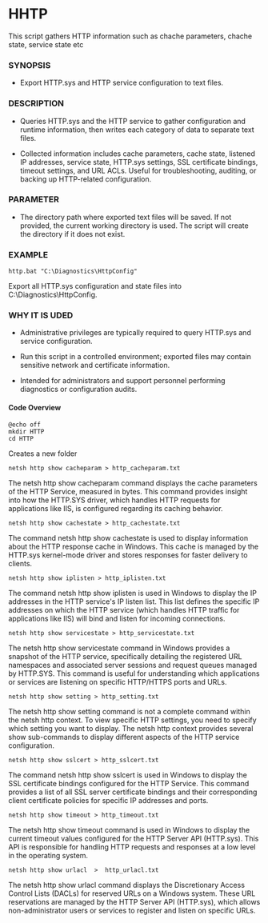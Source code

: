 # HHTP 

This script gathers HTTP information such as chache parameters, chache state, service state etc

### SYNOPSIS

- Export HTTP.sys and HTTP service configuration to text files.

### DESCRIPTION

- Queries HTTP.sys and the HTTP service to gather configuration and runtime information, then writes each category of data to separate text files.

- Collected information includes cache parameters, cache state, listened IP
addresses, service state, HTTP.sys settings, SSL certificate bindings, timeout settings, and URL ACLs. Useful for troubleshooting, auditing, or backing up HTTP-related configuration.

### PARAMETER

- The directory path where exported text files will be saved. If not provided, the current working directory is used. The script will create the directory if it does not exist.

### EXAMPLE

    http.bat "C:\Diagnostics\HttpConfig"
    
Export all HTTP.sys configuration and state files into C:\Diagnostics\HttpConfig.

### WHY IT IS UDED

- Administrative privileges are typically required to query HTTP.sys and service configuration.

- Run this script in a controlled environment; exported files may contain sensitive network and certificate information.

- Intended for administrators and support personnel performing diagnostics or configuration audits.

#### Code Overview

    @echo off
    mkdir HTTP
    cd HTTP

Creates a new folder

    netsh http show cacheparam > http_cacheparam.txt

The netsh http show cacheparam command displays the cache parameters of the HTTP Service, measured in bytes. This command provides insight into how the HTTP.SYS driver, which handles HTTP requests for applications like IIS, is configured regarding its caching behavior.

    netsh http show cachestate > http_cachestate.txt

The command netsh http show cachestate is used to display information about the HTTP response cache in Windows. This cache is managed by the HTTP.sys kernel-mode driver and stores responses for faster delivery to clients.

    netsh http show iplisten > http_iplisten.txt

The command netsh http show iplisten is used in Windows to display the IP addresses in the HTTP service's IP listen list. This list defines the specific IP addresses on which the HTTP service (which handles HTTP traffic for applications like IIS) will bind and listen for incoming connections.

    netsh http show servicestate > http_servicestate.txt 

The netsh http show servicestate command in Windows provides a snapshot of the HTTP service, specifically detailing the registered URL namespaces and associated server sessions and request queues managed by HTTP.SYS. This command is useful for understanding which applications or services are listening on specific HTTP/HTTPS ports and URLs.

    netsh http show setting > http_setting.txt

The netsh http show setting command is not a complete command within the netsh http context. To view specific HTTP settings, you need to specify which setting you want to display. The netsh http context provides several show sub-commands to display different aspects of the HTTP service configuration.

    netsh http show sslcert > http_sslcert.txt

The command netsh http show sslcert is used in Windows to display the SSL certificate bindings configured for the HTTP Service. This command provides a list of all SSL server certificate bindings and their corresponding client certificate policies for specific IP addresses and ports.

    netsh http show timeout > http_timeout.txt

The netsh http show timeout command is used in Windows to display the current timeout values configured for the HTTP Server API (HTTP.sys). This API is responsible for handling HTTP requests and responses at a low level in the operating system.

    netsh http show urlacl  >  http_urlacl.txt

The netsh http show urlacl command displays the Discretionary Access Control Lists (DACLs) for reserved URLs on a Windows system. These URL reservations are managed by the HTTP Server API (HTTP.sys), which allows non-administrator users or services to register and listen on specific URLs.
